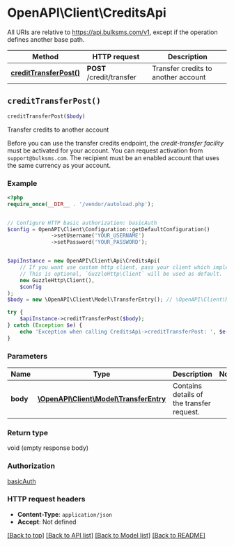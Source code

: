 # OpenAPI\Client\CreditsApi

All URIs are relative to https://api.bulksms.com/v1, except if the operation defines another base path.

| Method | HTTP request | Description |
| ------------- | ------------- | ------------- |
| [**creditTransferPost()**](CreditsApi.md#creditTransferPost) | **POST** /credit/transfer | Transfer credits to another account |


## `creditTransferPost()`

```php
creditTransferPost($body)
```

Transfer credits to another account

Before you can use the transfer credits endpoint, the _credit-transfer facility_ must be activated for your account.  You can request activation from `support@bulksms.com`.   The recipient must be an enabled account that uses the same currency as your account.

### Example

```php
<?php
require_once(__DIR__ . '/vendor/autoload.php');


// Configure HTTP basic authorization: basicAuth
$config = OpenAPI\Client\Configuration::getDefaultConfiguration()
              ->setUsername('YOUR_USERNAME')
              ->setPassword('YOUR_PASSWORD');


$apiInstance = new OpenAPI\Client\Api\CreditsApi(
    // If you want use custom http client, pass your client which implements `GuzzleHttp\ClientInterface`.
    // This is optional, `GuzzleHttp\Client` will be used as default.
    new GuzzleHttp\Client(),
    $config
);
$body = new \OpenAPI\Client\Model\TransferEntry(); // \OpenAPI\Client\Model\TransferEntry | Contains details of the transfer request.

try {
    $apiInstance->creditTransferPost($body);
} catch (Exception $e) {
    echo 'Exception when calling CreditsApi->creditTransferPost: ', $e->getMessage(), PHP_EOL;
}
```

### Parameters

| Name | Type | Description  | Notes |
| ------------- | ------------- | ------------- | ------------- |
| **body** | [**\OpenAPI\Client\Model\TransferEntry**](../Model/TransferEntry.md)| Contains details of the transfer request. | |

### Return type

void (empty response body)

### Authorization

[basicAuth](../../README.md#basicAuth)

### HTTP request headers

- **Content-Type**: `application/json`
- **Accept**: Not defined

[[Back to top]](#) [[Back to API list]](../../README.md#endpoints)
[[Back to Model list]](../../README.md#models)
[[Back to README]](../../README.md)
